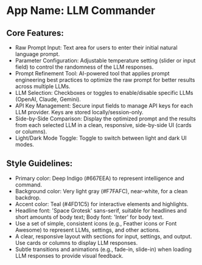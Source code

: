 # **App Name**: LLM Commander

## Core Features:

- Raw Prompt Input: Text area for users to enter their initial natural language prompt.
- Parameter Configuration: Adjustable temperature setting (slider or input field) to control the randomness of the LLM responses.
- Prompt Refinement Tool: AI-powered tool that applies prompt engineering best practices to optimize the raw prompt for better results across multiple LLMs.
- LLM Selection: Checkboxes or toggles to enable/disable specific LLMs (OpenAI, Claude, Gemini).
- API Key Management: Secure input fields to manage API keys for each LLM provider. Keys are stored locally/session-only.
- Side-by-Side Comparison: Display the optimized prompt and the results from each selected LLM in a clean, responsive, side-by-side UI (cards or columns).
- Light/Dark Mode Toggle: Toggle to switch between light and dark UI modes.

## Style Guidelines:

- Primary color: Deep Indigo (#667EEA) to represent intelligence and command.
- Background color: Very light gray (#F7FAFC), near-white, for a clean backdrop.
- Accent color: Teal (#4FD1C5) for interactive elements and highlights.
- Headline font: 'Space Grotesk' sans-serif, suitable for headlines and short amounts of body text; Body font: 'Inter' for body text.
- Use a set of simple, consistent icons (e.g., Feather icons or Font Awesome) to represent LLMs, settings, and other actions.
- A clear, responsive layout with sections for input, settings, and output. Use cards or columns to display LLM responses.
- Subtle transitions and animations (e.g., fade-in, slide-in) when loading LLM responses to provide visual feedback.
